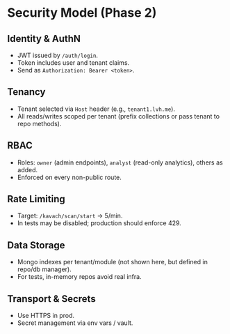 ﻿# Security Model (Phase 2)

## Identity & AuthN
- JWT issued by `/auth/login`.
- Token includes user and tenant claims.
- Send as `Authorization: Bearer <token>`.

## Tenancy
- Tenant selected via `Host` header (e.g., `tenant1.lvh.me`).
- All reads/writes scoped per tenant (prefix collections or pass tenant to repo methods).

## RBAC
- Roles: `owner` (admin endpoints), `analyst` (read-only analytics), others as added.
- Enforced on every non-public route.

## Rate Limiting
- Target: `/kavach/scan/start` → 5/min.  
- In tests may be disabled; production should enforce 429.

## Data Storage
- Mongo indexes per tenant/module (not shown here, but defined in repo/db manager).
- For tests, in-memory repos avoid real infra.

## Transport & Secrets
- Use HTTPS in prod.
- Secret management via env vars / vault.
